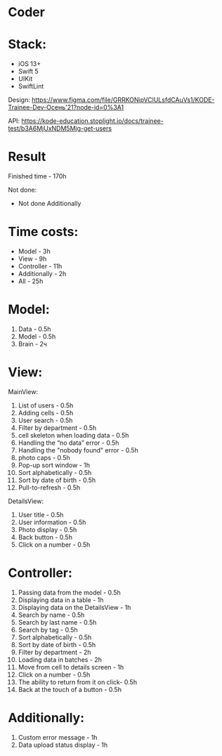# Coder

# Stack:
* iOS 13+
* Swift 5
* UIKit
* SwiftLint

Design: https://www.figma.com/file/GRRKONipVClULsfdCAuVs1/KODE-Trainee-Dev-Осень'21?node-id=0%3A1

API: https://kode-education.stoplight.io/docs/trainee-test/b3A6MjUxNDM5Mjg-get-users

# Result
Finished time - 170h

Not done:
* Not done Additionally

# Time costs: 
* Model - 3h
* View - 9h
* Controller - 11h
* Additionally - 2h
* All - 25h

# Model:
1. Data - 0.5h
2. Model - 0.5h
3. Brain - 2ч


# View:
MainView:
1. List of users - 0.5h
2. Adding cells - 0.5h
3. User search - 0.5h
4. Filter by department - 0.5h
5. cell skeleton when loading data - 0.5h
6. Handling the “no data” error - 0.5h
7. Handling the "nobody found" error - 0.5h
8. photo caps - 0.5h
9. Pop-up sort window - 1h
10. Sort alphabetically - 0.5h
11. Sort by date of birth - 0.5h
12. Pull-to-refresh - 0.5h


DetailsView:
1. User title - 0.5h
2. User information - 0.5h
3. Photo display - 0.5h
4. Back button - 0.5h
5. Click on a number - 0.5h


# Controller:
1. Passing data from the model - 0.5h
2. Displaying data in a table - 1h
3. Displaying data on the DetailsView - 1h
4. Search by name - 0.5h
5. Search by last name - 0.5h
6. Search by tag - 0.5h
7. Sort alphabetically - 0.5h
8. Sort by date of birth - 0.5h
9. Filter by department - 2h 
10. Loading data in batches - 2h
11. Move from cell to details screen - 1h
12. Click on a number - 0.5h
13. The ability to return from it on click- 0.5h
14. Back at the touch of a button - 0.5h


# Additionally:
1. Custom error message - 1h
2. Data upload status display - 1h
